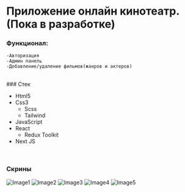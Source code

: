 # Приложение онлайн кинотеатр. (Пока в разработке)

### Функционал:

    -Авторизация
    -Админ панель
    -Добавление/удаление фильмов(жанров и актеров)

<br/>
### Стек

<br />

- Html5
- Css3
  - Scss
  - Tailwind
- JavaScript
- React
  - Redux Toolkit
- Next JS

<br />

### Скрины

![Image1](https://github.com/ildarmjs/online-cinema_front/raw/main/screenshot/admin-panel.jpg)
![Image2](https://github.com/ildarmjs/online-cinema_front/raw/main/screenshot/auth-page.jpg)
![Image3](https://github.com/ildarmjs/online-cinema_front/raw/main/screenshot/home-page.jpg)
![Image4](https://github.com/ildarmjs/online-cinema_front/raw/main/screenshot/is-auth.jpg)
![Image5](https://github.com/ildarmjs/online-cinema_front/raw/main/screenshot/no-auth-page.jpg)
